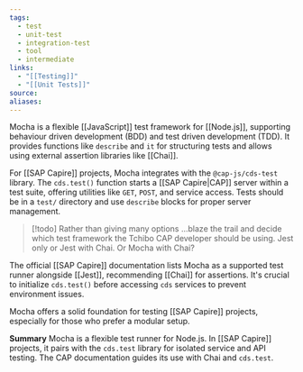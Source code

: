 ```yaml
---
tags:
  - test
  - unit-test
  - integration-test
  - tool
  - intermediate
links:
  - "[[Testing]]"
  - "[[Unit Tests]]"
source:
aliases:
---
```


Mocha is a flexible [[JavaScript]] test framework for [[Node.js]], supporting behaviour driven development (BDD) and test driven development (TDD). It provides functions like `describe` and `it` for structuring tests and allows using external assertion libraries like [[Chai]].

For [[SAP Capire]] projects, Mocha integrates with the `@cap-js/cds-test` library. The `cds.test()` function starts a [[SAP Capire|CAP]] server within a test suite, offering utilities like `GET`, `POST`, and service access. Tests should be in a `test/` directory and use `describe` blocks for proper server management.

> [!todo] Rather than giving many options
> ...blaze the trail and decide which test framework the Tchibo CAP developer should be using. Jest only or Jest with Chai. Or Mocha with Chai?

The official [[SAP Capire]] documentation lists Mocha as a supported test runner alongside [[Jest]], recommending [[Chai]] for assertions. It's crucial to initialize `cds.test()` before accessing `cds` services to prevent environment issues.

Mocha offers a solid foundation for testing [[SAP Capire]] projects, especially for those who prefer a modular setup.

**Summary**
Mocha is a flexible test runner for Node.js. In [[SAP Capire]] projects, it pairs with the `cds.test` library for isolated service and API testing. The CAP documentation guides its use with Chai and `cds.test`.